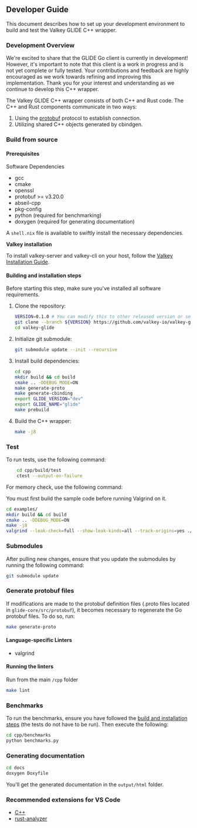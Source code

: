 ## Developer Guide

This document describes how to set up your development environment to build and test the Valkey GLIDE C++ wrapper.

### Development Overview

We're excited to share that the GLIDE Go client is currently in development! However, it's important to note that this client is a work in progress and is not yet complete or fully tested.
Your contributions and feedback are highly encouraged as we work towards refining and improving this implementation.
Thank you for your interest and understanding as we continue to develop this C++ wrapper.

The Valkey GLIDE C++ wrapper consists of both C++ and Rust code. The C++ and Rust components communicate in two ways:
1. Using the [protobuf](https://github.com/protocolbuffers/protobuf) protocol to establish connection.
2. Utilizing shared C++ objects generated by cbindgen.

### Build from source

#### Prerequisites

Software Dependencies

-    gcc
-    cmake
-    openssl
-    protobuf >= v3.20.0
-    abseil-cpp
-    pkg-config
-    python (required for benchmarking)
-    doxygen (required for generating documentation)

A `shell.nix` file is available to swiftly install the necessary dependencies.

**Valkey installation**

To install valkey-server and valkey-cli on your host, follow the [Valkey Installation Guide](https://github.com/valkey-io/valkey).

#### Building and installation steps

Before starting this step, make sure you've installed all software requirements.

1. Clone the repository:
    ```bash
    VERSION=0.1.0 # You can modify this to other released version or set it to "main" to get the unstable branch
    git clone --branch ${VERSION} https://github.com/valkey-io/valkey-glide.git
    cd valkey-glide
    ```
2. Initialize git submodule:
    ```bash
    git submodule update --init --recursive
    ```
3. Install build dependencies:
    ```bash
    cd cpp
    mkdir build && cd build
    cmake .. -DDEBUG_MODE=ON
    make generate-proto
    make generate-cbinding
    export GLIDE_VERSION="dev"
    export GLIDE_NAME="glide"
    make prebuild
    ```
5. Build the C++ wrapper:
    ```bash
    make -j8
    ```

### Test

To run tests, use the following command:

```bash
    cd cpp/build/test
    ctest --output-on-failure
```

For memory check, use the following command:

You must first build the sample code before running Valgrind on it.
```bash
cd examples/
mkdir build && cd build
cmake .. -DDEBUG_MODE=ON
make -j8
valgrind --leak-check=full --show-leak-kinds=all --track-origins=yes ./glide-cpp-sample
```

### Submodules

After pulling new changes, ensure that you update the submodules by running the following command:

```bash
git submodule update
```

### Generate protobuf files

If modifications are made to the protobuf definition files (.proto files located in `glide-core/src/protobuf`), it becomes necessary to regenerate the Go protobuf files. To do so, run:

```bash
make generate-proto
```

#### Language-specific Linters

-   valgrind

#### Running the linters

Run from the main `/cpp` folder

```bash
make lint
```

### Benchmarks

To run the benchmarks, ensure you have followed the [build and installation steps](#building-and-installation-steps) (the tests do not have to be run). Then execute the following:

```bash
cd cpp/benchmarks
python benchmarks.py
```

### Generating documentation

```bash
cd docs
doxygen Doxyfile
```

You'll get the generated documentation in the `output/html` folder.

### Recommended extensions for VS Code

-   [C++](https://marketplace.visualstudio.com/items?itemName=ms-vscode.cpptools)
-   [rust-analyzer](https://marketplace.visualstudio.com/items?itemName=rust-lang.rust-analyzer)
